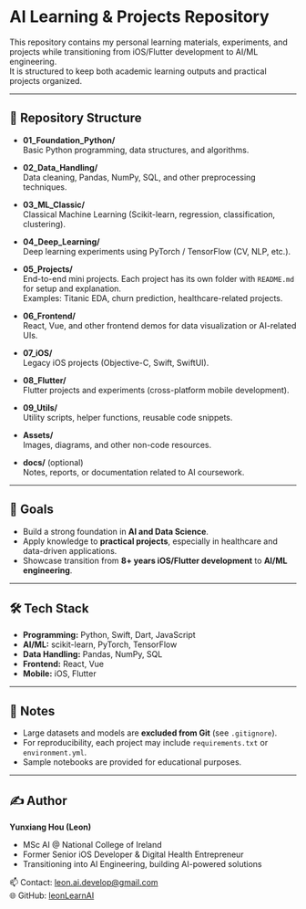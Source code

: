 # AI Learning & Projects Repository

This repository contains my personal learning materials, experiments, and projects while transitioning from iOS/Flutter development to AI/ML engineering.  
It is structured to keep both academic learning outputs and practical projects organized.

---

## 📂 Repository Structure

- **01_Foundation_Python/**  
  Basic Python programming, data structures, and algorithms.

- **02_Data_Handling/**  
  Data cleaning, Pandas, NumPy, SQL, and other preprocessing techniques.

- **03_ML_Classic/**  
  Classical Machine Learning (Scikit-learn, regression, classification, clustering).

- **04_Deep_Learning/**  
  Deep learning experiments using PyTorch / TensorFlow (CV, NLP, etc.).

- **05_Projects/**  
  End-to-end mini projects. Each project has its own folder with `README.md` for setup and explanation.  
  Examples: Titanic EDA, churn prediction, healthcare-related projects.

- **06_Frontend/**  
  React, Vue, and other frontend demos for data visualization or AI-related UIs.

- **07_iOS/**  
  Legacy iOS projects (Objective-C, Swift, SwiftUI).

- **08_Flutter/**  
  Flutter projects and experiments (cross-platform mobile development).

- **09_Utils/**  
  Utility scripts, helper functions, reusable code snippets.

- **Assets/**  
  Images, diagrams, and other non-code resources.

- **docs/** (optional)  
  Notes, reports, or documentation related to AI coursework.

---

## 🚀 Goals

- Build a strong foundation in **AI and Data Science**.  
- Apply knowledge to **practical projects**, especially in healthcare and data-driven applications.  
- Showcase transition from **8+ years iOS/Flutter development** to **AI/ML engineering**.  

---

## 🛠️ Tech Stack

- **Programming:** Python, Swift, Dart, JavaScript  
- **AI/ML:** scikit-learn, PyTorch, TensorFlow  
- **Data Handling:** Pandas, NumPy, SQL  
- **Frontend:** React, Vue  
- **Mobile:** iOS, Flutter  

---

## 📌 Notes

- Large datasets and models are **excluded from Git** (see `.gitignore`).  
- For reproducibility, each project may include `requirements.txt` or `environment.yml`.  
- Sample notebooks are provided for educational purposes.  

---

## ✍️ Author

**Yunxiang Hou (Leon)**  
- MSc AI @ National College of Ireland  
- Former Senior iOS Developer & Digital Health Entrepreneur  
- Transitioning into AI Engineering, building AI-powered solutions  

📫 Contact: [leon.ai.develop@gmail.com](mailto:leon.ai.develop@gmail.com)  
🌐 GitHub: [leonLearnAI](https://github.com/leonLearnAI)
